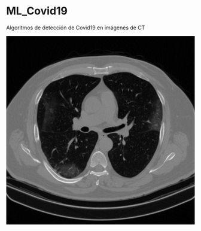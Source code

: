 # ML_Covid19
Algoritmos de detección de Covid19 en imágenes de CT


<p align="center">
  <img src="Crudas_png/IM0044_cruda.png" width="700" title="hover text">

</p>
